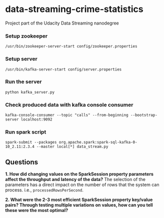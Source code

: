 # data-streaming-crime-statistics

Project part of the Udacity Data Streaming nanodegree

### Setup zookeeper
`/usr/bin/zookeeper-server-start config/zookeeper.properties`

### Setup server
`/usr/bin/kafka-server-start config/server.properties`

### Run the server
`python kafka_server.py`

### Check produced data with kafka console consumer
`kafka-console-consumer --topic "calls" --from-beginning --bootstrap-server localhost:9092`

### Run spark script
`spark-submit --packages org.apache.spark:spark-sql-kafka-0-10_2.11:2.3.4 --master local[*] data_stream.py`

## Questions

**1. How did changing values on the SparkSession property parameters affect the throughput and latency of the data?**
The selection of the parameters has a direct impact on the number of rows that the system can process. i.e., `processedRowsPerSecond`.

**2. What were the 2-3 most efficient SparkSession property key/value pairs? Through testing multiple variations on values, how can you tell these were the most optimal?** 
